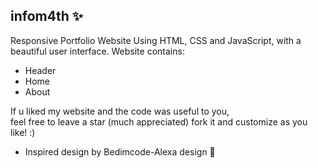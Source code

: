 ## infom4th ✨

Responsive Portfolio Website Using HTML, CSS and JavaScript, with a beautiful user interface. 
Website contains: 
- Header 
- Home
- About


If u liked my website and the code was useful to you, <br>
feel free to leave a star (much appreciated) fork it and customize as you like! :)

- Inspired design by Bedimcode-Alexa design 🙌
